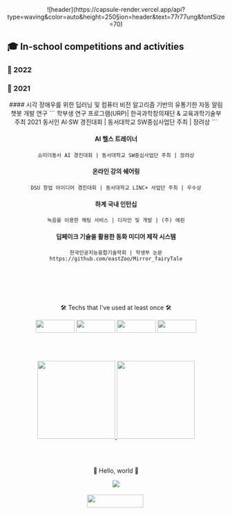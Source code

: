 <div align=center>
  ![header](https://capsule-render.vercel.app/api?type=waving&color=auto&height=250&section=header&text=77r77ung&fontSize=70)
</div>


## 🎓 In-school competitions and activities


### 📑 2022
####

### 📑 2021
<div align=center>
  #### 시각 장애우를 위한 딥러닝 및 컴퓨터 비전 알고리즘 기반의 유통기한 자동 알림 챗봇 개발 연구
  ```
  학부생 연구 프로그램(URP)| 한국과학창의재단 & 교육과학기술부 주최
  2021 동서인 AI·SW 경진대회 | 동서대학교 SW중심사업단 주최 | 장려상
  ```

  #### AI 헬스 트레이너
  ```
  쇼미더동서 AI 경진대회 | 동서대학교 SW중심사업단 주최 | 장려상
  ```

  #### 온라인 강의 쉐어링
  ```
  DSU 창업 아이디어 경진대회 | 동서대학교 LINC+ 사업단 주최 | 우수상
  ```

  #### 하계 국내 인턴십
  ```
  녹음을 이용한 채팅 서비스 | 디자인 및 개발 | (주) 에핀
  ```

  #### 딥페이크 기술을 활용한 동화 미디어 제작 시스템
  ```
  한국인공지능융합기술학회 | 학생부 논문
  https://github.com/eastZoo/Mirror_fairyTale
  ```
</div>

<br/><br/><br/><br/>

<div align=center>
  <p>🛠 Techs that I've used at least once 🛠</p>
  <p>
    <img src="https://img.shields.io/badge/Python-3766AB?style=flat-square&logo=Python&logoColor=white" height = '30' width = '90'/>
    <img src="https://img.shields.io/badge/Java-007396?style=flat-square&logo=Java&logoColor=white" height = '30' width = '90'/>
    <img src="https://img.shields.io/badge/C-F26822?style=flat-square&logo=C&logoColor=white" height = '30' width = '90'/>
    <img src="https://img.shields.io/badge/JavaScirpt-007396?style=flat-square&logo=JavaScript&logoColor=white" height = '30' width = '90'/>
  </p>
</div>

<br/><br/>

<div align=center>
  <a href = 'https://github.com/77r77ung'>
    <img height = '180em' src = "https://github-readme-stats.vercel.app/api?username=77r77ung&theme=buefy&show_icons=true"/>
    <img height = '180em' src = "https://github-readme-stats.vercel.app/api/top-langs/?username=77r77ung"/>
  </a>
</div>
  
<br/><br/>

<div align=center>
  <p> 🤗 Hello, world 🤗 </p>
  <a href="https://hits.seeyoufarm.com"><img src="https://hits.seeyoufarm.com/api/count/incr/badge.svg?url=https%3A%2F%2Fgithub.com%2F77r77ung&count_bg=%23B5C9FF&title_bg=%23B1E5A3&icon=instacart.svg&icon_color=%23FF9300&title=hello%2C+world%21&edge_flat=false"/></a>
</div>

<br/>

<div align=center>
  <a href = 'https://www.instagram.com/https://www.instagram.com/o.cao_/'>
    <img src="https://img.shields.io/badge/Instagram-E4405F?style=flat-square&logo=Instagram&logoColor=white&link=https://www.instagram.com/https://www.instagram.com/o.cao_/" height = '30' width = '130'/></a>&nbsp
</div>
